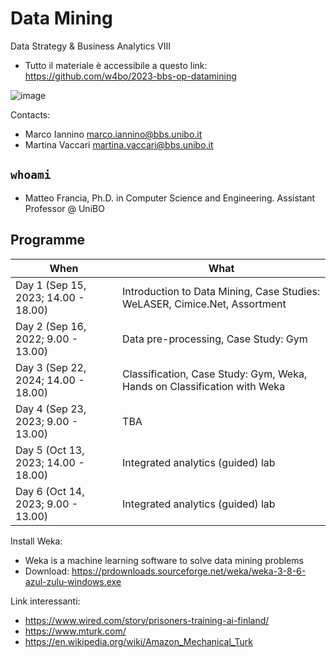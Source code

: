 # Data Mining

Data Strategy & Business Analytics VIII

- Tutto il materiale è accessibile a questo link: https://github.com/w4bo/2023-bbs-op-datamining

![image](https://user-images.githubusercontent.com/18005592/235678122-cc2992d4-2113-42aa-aa83-a641c77e85e9.png)

Contacts:
-  Marco Iannino <marco.iannino@bbs.unibo.it>
-  Martina Vaccari <martina.vaccari@bbs.unibo.it>

## `whoami`

- Matteo Francia, Ph.D. in Computer Science and Engineering. Assistant Professor @ UniBO

## Programme

| When | What |
| -    |  -    |
| Day 1 (Sep 15, 2023; 14.00 - 18.00) | Introduction to Data Mining, Case Studies: WeLASER, Cimice.Net, Assortment |
| Day 2 (Sep 16, 2022; 9.00 - 13.00)  | Data pre-processing, Case Study: Gym                    |
| Day 3 (Sep 22, 2024; 14.00 - 18.00) | Classification, Case Study: Gym, Weka, Hands on Classification with Weka |
| Day 4 (Sep 23, 2023; 9.00 - 13.00)  | TBA                                            |
| Day 5 (Oct 13, 2023; 14.00 - 18.00) | Integrated analytics (guided) lab |
| Day 6 (Oct 14, 2023; 9.00 - 13.00)  | Integrated analytics (guided) lab |

Install Weka:
- Weka is a machine learning software to solve data mining problems 
- Download: https://prdownloads.sourceforge.net/weka/weka-3-8-6-azul-zulu-windows.exe

Link interessanti:
- https://www.wired.com/story/prisoners-training-ai-finland/
- https://www.mturk.com/
- https://en.wikipedia.org/wiki/Amazon_Mechanical_Turk
